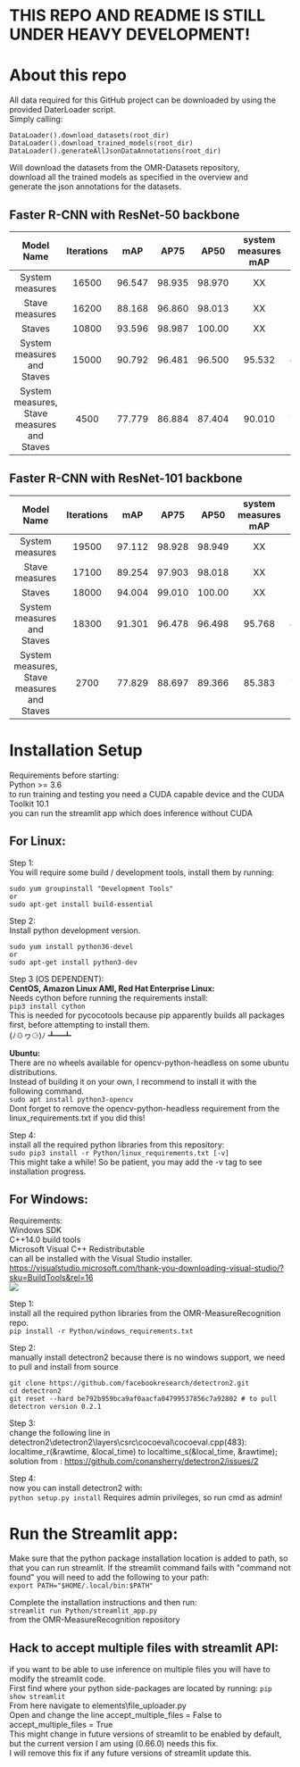 # THIS REPO AND README IS STILL UNDER HEAVY DEVELOPMENT!

# About this repo

All data required for this GitHub project can be downloaded by using the provided DaterLoader script.  
Simply calling:  
```
DataLoader().download_datasets(root_dir)
DataLoader().download_trained_models(root_dir)
DataLoader().generateAllJsonDataAnnotations(root_dir)
``` 
Will download the datasets from the OMR-Datasets repository,  
download all the trained models as specified in the overview and  
generate the json annotations for the datasets.

## Faster R-CNN with ResNet-50 backbone
|   Model Name        					     |   Iterations  |   mAP    |   AP75   |   AP50   | system measures mAP |  staves mAP   |  staves mAP   |
|:------------------------------------------:|:-------------:|:--------:|:--------:|:--------:|:-------------------:|:-------------:|:-------------:|
|   System measures   					     |     16500     |  96.547  |  98.935  |  98.970  |        XX           |      XX       |      XX       |
|   Stave measures    					     |     16200     |  88.168  |  96.860  |  98.013  |        XX           |      XX       |      XX       |
|      Staves         					     |     10800     |  93.596  |  98.987  |  100.00  |        XX           |      XX       |      XX       |
| System measures and Staves                 |     15000     |  90.792  |  96.481  |  96.500  |       95.532        |    86.053     |      XX       |
| System measures, Stave measures and Staves |     4500      |  77.779  |  86.884  |  87.404  |       90.010        |    78.622     |    64.706     |



## Faster R-CNN with ResNet-101 backbone
|   Model Name        					     |   Iterations  |   mAP    |   AP75   |   AP50   | system measures mAP |  staves mAP   |  staves mAP   |
|:------------------------------------------:|:-------------:|:--------:|:--------:|:--------:|:-------------------:|:-------------:|:-------------:|
|   System measures   					     |     19500     |  97.112  |  98.928  |  98.949  |        XX           |      XX       |      XX       |
|   Stave measures    					     |     17100     |  89.254  |  97.903  |  98.018  |        XX           |      XX       |      XX       |
|      Staves         					     |     18000     |  94.004  |  99.010  |  100.00  |        XX           |      XX       |      XX       |
| System measures and Staves                 |     18300     |  91.301  |  96.478  |  96.498  |       95.768        |    86.834     |      XX       |
| System measures, Stave measures and Staves |     2700      |  77.829  |  88.697  |  89.366  |       85.383        |    79.779     |    68.324     |


<!-- STILL NEEDS TO BE TRAINED
## Faster R-CNN with ResNeXt-101-32x8d backbone
|   Model Name        					     |   Iterations  |   mAP    |   AP75   |   AP50   | system measures mAP |  staves mAP   |  staves mAP   |
|:------------------------------------------:|:-------------:|:--------:|:--------:|:--------:|:-------------------:|:-------------:|:-------------:|
|   System measures   					     |     19500     |  97.112  |  98.928  |  98.949  |        XX           |      XX       |      XX       |
|   Stave measures    					     |     17100     |  89.254  |  97.903  |  98.018  |        XX           |      XX       |      XX       |
|      Staves         					     |     10800     |  93.596  |  98.987  |  100.00  |        XX           |      XX       |      XX       |
| System measures and Staves                 |     18300     |  91.301  |  96.478  |  96.498  |       95.768        |    86.834     |      XX       |
| System measures, Stave measures and Staves |     2700      |  77.829  |  88.697  |  89.366  |       85.383        |    79.779     |    68.324     |
-->

# Installation Setup

Requirements before starting:  
Python >= 3.6  
to run training and testing you need a CUDA capable device and the CUDA Toolkit 10.1  
you can run the streamlit app which does inference without CUDA

## For Linux:

Step 1:  
You will require some build / development tools, install them by running:  
```
sudo yum groupinstall "Development Tools"
or
sudo apt-get install build-essential
```

Step 2:  
Install python development version.  
```
sudo yum install python36-devel
or
sudo apt-get install python3-dev
```

Step 3 (OS DEPENDENT):  
**CentOS, Amazon Linux AMI, Red Hat Enterprise Linux:**  
Needs cython before running the requirements install:  
```pip3 install cython```  
This is needed for pycocotools because pip apparently builds all packages first, before attempting to install them.  
(ﾉ☉ヮ⚆)ﾉ ┻━┻

**Ubuntu:**  
There are no wheels available for opencv-python-headless on some ubuntu distributions.  
Instead of building it on your own, I recommend to install it with the following command.  
```sudo apt install python3-opencv```  
Dont forget to remove the opencv-python-headless requirement from the linux_requirements.txt if you did this!  

Step 4:  
install all the required python libraries from this repository:  
```sudo pip3 install -r Python/linux_requirements.txt [-v]```  
This might take a while! So be patient, you may add the -v tag to see installation progress.  

## For Windows:

Requirements:  
Windows SDK  
C++14.0 build tools  
Microsoft Visual C++ Redistributable  
can all be installed with the Visual Studio installer.  
https://visualstudio.microsoft.com/thank-you-downloading-visual-studio/?sku=BuildTools&rel=16  
![](Images/VS_setup.png)

Step 1:  
install all the required python libraries from the OMR-MeasureRecognition repo.  
```pip install -r Python/windows_requirements.txt```

Step 2:  
manually install detectron2 because there is no windows support, we need to pull and install from source  
```
git clone https://github.com/facebookresearch/detectron2.git
cd detectron2
git reset --hard be792b959bca9af0aacfa04799537856c7a92802 # to pull detectron version 0.2.1
```

Step 3:  
change the following line in detectron2\detectron2\layers\csrc\cocoeval\cocoeval.cpp(483):  
localtime_r(&rawtime, &local_time) to localtime_s(&local_time, &rawtime);  
solution from : https://github.com/conansherry/detectron2/issues/2  

Step 4:  
now you can install detectron2 with:  
```python setup.py install```
Requires admin privileges, so run cmd as admin!

# Run the Streamlit app:

Make sure that the python package installation location is added to path, so that you can run streamlit. If the streamlit command fails with "command not found" you will need to add the following to your path:  
```export PATH="$HOME/.local/bin:$PATH"```

Complete the installation instructions and then run:  
```streamlit run Python/streamlit_app.py```  
from the OMR-MeasureRecognition repository

## Hack to accept multiple files with streamlit API:

if you want to be able to use inference on multiple files you will have to modify the streamlit code.  
First find where your python side-packages are located by running:
```pip show streamlit```  
From here navigate to elements\file_uploader.py  
Open and change the line accept_multiple_files = False to accept_multiple_files = True  
This might change in future versions of streamlit to be enabled by default, but the current version I am using (0.66.0) needs this fix.  
I will remove this fix if any future versions of streamlit update this.